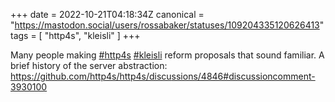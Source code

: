 +++
date = 2022-10-21T04:18:34Z
canonical = "https://mastodon.social/users/rossabaker/statuses/109204335120626413"
tags = [ "http4s", "kleisli" ]
+++

<p>Many people making <a href="https://mastodon.social/tags/http4s" class="mention hashtag" rel="tag">#<span>http4s</span></a> <a href="https://mastodon.social/tags/kleisli" class="mention hashtag" rel="tag">#<span>kleisli</span></a> reform proposals that sound familiar.  A brief history of the server abstraction: <a href="https://github.com/http4s/http4s/discussions/4846#discussioncomment-3930100" target="_blank" rel="nofollow noopener noreferrer"><span class="invisible">https://</span><span class="ellipsis">github.com/http4s/http4s/discu</span><span class="invisible">ssions/4846#discussioncomment-3930100</span></a></p>
